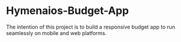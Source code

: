 # Hymenaios-Budget-App
The intention of this project is to build a responsive budget app to run seamlessly on mobile and web platforms.
